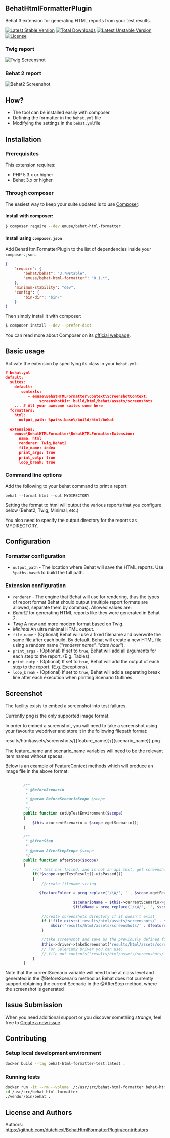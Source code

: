## BehatHtmlFormatterPlugin

Behat 3 extension for generating HTML reports from your test results.

[![Latest Stable Version](https://poser.pugx.org/emuse/behat-html-formatter/v/stable)](https://packagist.org/packages/emuse/behat-html-formatter) [![Total Downloads](https://poser.pugx.org/emuse/behat-html-formatter/downloads)](https://packagist.org/packages/emuse/behat-html-formatter) [![Latest Unstable Version](https://poser.pugx.org/emuse/behat-html-formatter/v/unstable)](https://packagist.org/packages/emuse/behat-html-formatter) [![License](https://poser.pugx.org/emuse/behat-html-formatter/license)](https://packagist.org/packages/emuse/behat-html-formatter)

### Twig report

![Twig Screenshot](http://i.imgur.com/o0zCqiB.png)

### Behat 2 report

![Behat2 Screenshot](http://i57.tinypic.com/287g942.jpg)


## How?

* The tool can be installed easily with composer.
* Defining the formatter in the `behat.yml` file
* Modifying the settings in the `behat.yml`file

## Installation

### Prerequisites

This extension requires:

* PHP 5.3.x or higher
* Behat 3.x or higher

### Through composer

The easiest way to keep your suite updated is to use [Composer](http://getcomposer.org>):

#### Install with composer:

```bash
$ composer require --dev emuse/behat-html-formatter
```

#### Install using `composer.json`

Add BehatHtmlFormatterPlugin to the list of dependencies inside your `composer.json`.

```json
{
    "require": {
        "behat/behat": "3.*@stable",
        "emuse/behat-html-formatter": "0.1.*",
    },
    "minimum-stability": "dev",
    "config": {
        "bin-dir": "bin/"
    }
}
```

Then simply install it with composer:

```bash
$ composer install --dev --prefer-dist
```

You can read more about Composer on its [official webpage](http://getcomposer.org).

## Basic usage

Activate the extension by specifying its class in your `behat.yml`:

```json
# behat.yml
default:
  suites:
    default:
       contexts:
          - emuse\BehatHTMLFormatter\Context\ScreenshotContext:
               screenshotDir: build/html/behat/assets/screenshots
    ... # All your awesome suites come here
  formatters:
    html:
      output_path: %paths.base%/build/html/behat

  extensions:
    emuse\BehatHTMLFormatter\BehatHTMLFormatterExtension:
      name: html
      renderer: Twig,Behat2
      file_name: index
      print_args: true
      print_outp: true
      loop_break: true
```

### Command line options

Add the following to your behat command to print a report:

`behat --format html --out MYDIRECTORY`

Setting the format to html will output the various reports that you configure below (Behat2, Twig, Minimal, etc.)

You also need to specify the output directory for the reports as MYDIRECTORY.

## Configuration

### Formatter configuration

* `output_path` - The location where Behat will save the HTML reports. Use `%paths.base%` to build the full path.

### Extension configuration

* `renderer` - The engine that Behat will use for rendering, thus the types of report format Behat should output (multiple report formats are allowed, separate them by commas). Allowed values are:
 * *Behat2* for generating HTML reports like they were generated in Behat 2.
 * *Twig* A new and more modern format based on Twig.
 * *Minimal* An ultra minimal HTML output.
* `file_name` - (Optional) Behat will use a fixed filename and overwrite the same file after each build. By default, Behat will create a new HTML file using a random name (*"renderer name"*_*"date hour"*).
* `print_args` - (Optional) If set to `true`, Behat will add all arguments for each step to the report. (E.g. Tables).
* `print_outp` - (Optional) If set to `true`, Behat will add the output of each step to the report. (E.g. Exceptions).
* `loop_break` - (Optional) If set to `true`, Behat will add a separating break line after each execution when printing Scenario Outlines.

## Screenshot

The facility exists to embed a screenshot into test failures.

Currently png is the only supported image format.

In order to embed a screenshot, you will need to take a screenshot using your favourite webdriver and store it in the following filepath format:

results/html/assets/screenshots/{{feature_name}}/{{scenario_name}}.png

The feature_name and scenario_name variables will need to be the relevant item names without spaces.

Below is an example of FeatureContext methods which will produce an image file in the above format:

```php

        /**
         * @BeforeScenario
         *
         * @param BeforeScenarioScope $scope
         *
         */
        public function setUpTestEnvironment($scope)
        {
            $this->currentScenario = $scope->getScenario();
        }

        /**
         * @AfterStep
         *
         * @param AfterStepScope $scope
         */
        public function afterStep($scope)
        {
            //if test has failed, and is not an api test, get screenshot
            if(!$scope->getTestResult()->isPassed())
            {
                //create filename string

               $featureFolder = preg_replace('/\W/', '', $scope->getFeature()->getTitle());
                  
                              $scenarioName = $this->currentScenario->getTitle();
                              $fileName = preg_replace('/\W/', '', $scenarioName) . '.png';

                //create screenshots directory if it doesn't exist
                if (!file_exists('results/html/assets/screenshots/' . $featureFolder)) {
                    mkdir('results/html/assets/screenshots/' . $featureFolder);
                }

                //take screenshot and save as the previously defined filename
                $this->driver->takeScreenshot('results/html/assets/screenshots/' . $featureFolder . '/' . $fileName);
                // For Selenium2 Driver you can use:
                // file_put_contents('results/html/assets/screenshots/' . $featureFolder . '/' . $fileName, $this->getSession()->getDriver()->getScreenshot());
            }
        }

```

Note that the currentScenario variable will need to be at class level and generated in the @BeforeScenario method as Behat does not currently support obtaining the current Scenario in the @AfterStep method, where the screenshot is generated

## Issue Submission

When you need additional support or you discover something *strange*, feel free to [Create a new issue](https://github.com/dutchiexl/BehatHtmlFormatterPlugin/issues/new).

## Contributing

### Setup local development environment

```bash
docker build --tag behat-html-formatter-test:latest .
```

### Running tests

```bash
docker run -it --rm --volume ./:/usr/src/behat-html-formatter behat-html-formatter-test:latest bash
cd /usr/src/behat-html-formatter
./vendor/bin/behat .
```

## License and Authors

Authors: https://github.com/dutchiexl/BehatHtmlFormatterPlugin/contributors


